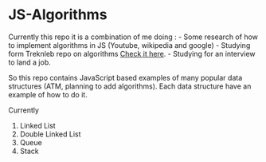 # JS-Algorithms
Currently this repo it is a combination of me doing :
    - Some research of how to implement algorithms in JS (Youtube, wikipedia and google)
    - Studying form Treknleb repo on algorithms [Check it here](https://github.com/trekhleb/javascript-algorithms).
    - Studying for an interview to land a job.

So this repo contains JavaScript based examples of many popular data structures (ATM, planning to add algorithms).
Each data structure have an example of how to do it.

Currently
    <ol>
        <li> <a src="https://github.com/SethOfCarso/JS-Algorithms/tree/master/Linkedlist"> Linked List </a> </li>
        <li> <a src="https://github.com/SethOfCarso/JS-Algorithms/tree/master/DoubleLinkedList">  Double Linked List </a></li>
        <li> <a src="https://github.com/SethOfCarso/JS-Algorithms/tree/master/Queue">  Queue </a></li>
        <li> <a src="https://github.com/SethOfCarso/JS-Algorithms/tree/master/stack">  Stack </a></li>
    </ol>
<a src="">
